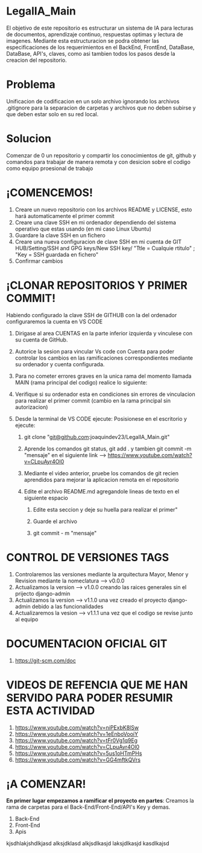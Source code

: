 # LegalIA_Main
El objetivo de este repositorio es estructurar un sistema de IA para lecturas de documentos, aprendizaje continuo, respuestas optimas y lectura de imagenes. Mediante esta estructuracion se podra obtener las especificaciones de los requerimientos en el BackEnd, FrontEnd, DataBase, DataBase, API's, claves, como asi tambien todos los pasos desde la creacion del repositorio.

# Problema
Unificacion de codificacion en un solo archivo ignorando los archivos .gitignore para la separacion de carpetas y archivos que no deben subirse y que deben estar solo en su red local.

# Solucion
Comenzar de 0 un repositorio y compartir los conocimientos de git, github y comandos para trabajar de manera remota y con desicion sobre el codigo como equipo proesional de trabajo

# ¡COMENCEMOS!

1. Creare un nuevo repositorio con los archivos README y LICENSE, esto hará automaticamente el primer commit
2. Creare una clave SSH en mi ordenador dependiendo del sistema operativo que estas usando (en mi caso Linux Ubuntu)
3. Guardare la clave SSH en un fichero 
4. Creare una nueva configuracion de clave SSH en mi cuenta de GIT HUB/Setting/SSH and GPG keys/New SSH key/ "Ttle = Cualquie rtitulo" ; "Key = SSH guardada en fichero"
5. Confirmar cambios

# ¡CLONAR REPOSITORIOS Y PRIMER COMMIT!
Habiendo configurado la clave SSH de GITHUB con la del ordenador configuraremos la cuenta en VS CODE

1. Dirigase al area CUENTAS en la parte inferior izquierda y vinculese con su cuenta de GitHub.
2. Autorice la sesion para vincular Vs code con Cuenta para poder controlar los cambios en las ramificaciones correspondientes mediante su ordenador y cuenta configurada.
3. Para no cometer errores graves en la unica rama del momento llamada MAIN (rama principal del codigo) realice lo siguiente:

4. Verifique si su ordenador esta en condiciones sin errores de vinculacion para realizar el primer commit (cambio en la rama principal sin autorizacion)

5. Desde la terminal de VS CODE ejecute:
    Posisionese en el escritorio y ejecute:
    1. git clone "git@github.com:joaquindev23/LegalIA_Main.git"
    
    2. Aprende los comandos git status, git add . y tambien git commit -m "mensaje" en el siguiente link --> https://www.youtube.com/watch?v=CLpuAyr4Ol0

    3. Mediante el video anterior, pruebe los comandos de git recien aprendidos para mejorar la aplicacion remota en el repositorio

    4. Edite el archivo README.md agregandole lineas de texto en el siguiente espacio

        1. Edite esta seccion y deje su huella para realizar el primer"

        2. Guarde el archivo

        3. git commit - m "mensaje" 


# CONTROL DE VERSIONES TAGS 

1. Controlaremos las versiones mediante la arquitectura Mayor, Menor y Revision mediante la nomeclatura --> v0.0.0
2. Actualizamos la version --> v1.0.0 creando las raices generales sin el prijecto django-admin
3. Actualizamos la version --> v1.1.0 una vez creado el proyecto django-admin debido a las funcionalidades
3. Actualizaremos la vesion --> v1.1.1 una vez que el codigo se revise junto al equipo


# DOCUMENTACION OFICIAL GIT 

1. https://git-scm.com/doc


# VIDEOS DE REFENCIA QUE ME HAN SERVIDO PARA PODER RESUMIR ESTA ACTIVIDAD

1. https://www.youtube.com/watch?v=niPExbK8lSw
2. https://www.youtube.com/watch?v=1eEnboVooiY
3. https://www.youtube.com/watch?v=tFr0Vg1q9Eg
4. https://www.youtube.com/watch?v=CLpuAyr4Ol0
5. https://www.youtube.com/watch?v=5us1oHTmPHs
6. https://www.youtube.com/watch?v=GG4mftkQVrs




# ¡A COMENZAR!

**En primer lugar empezamos a ramificar el proyecto en partes**: Creamos la rama de carpetas para el Back-End/Front-End/API's Key y demas.

1. Back-End
2. Front-End
3. Apis 
 

kjsdhlakjshdlkjasd
alksjdklasd
alkjsdlkasjd
laksjdlkasjd
kasdlkajsd




